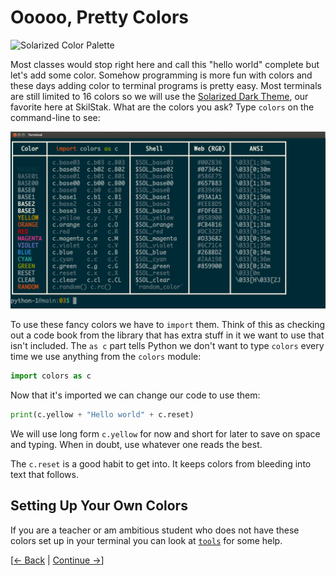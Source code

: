 # Ooooo, Pretty Colors

![Solarized Color Palette](http://ethanschoonover.com/solarized/img/solarized-palette.png)

Most classes would stop right here and call this "hello world" complete
but let's add some color. Somehow programming is more fun with colors
and these days adding color to terminal programs is pretty easy. Most
terminals are still limited to 16 colors so we will use the [Solarized
Dark Theme](http://ethanschoonover.com/solarized), our favorite here at
SkilStak. What are the colors you ask? Type `colors` on the command-line
to see:

![`colors` Help Command](colors.png)


To use these fancy colors we have to `import` them. Think of this as
checking out a code book from the library that has extra stuff in it we want
to use that isn't included. The `as c` part tells Python we don't want to
type `colors` every time we use anything from the `colors` module:

```python
import colors as c
```

Now that it's imported we can change our code to use them:

```python
print(c.yellow + "Hello world" + c.reset) 
```

We will use long form `c.yellow` for now and short for later to save on
space and typing. When in doubt, use whatever one reads the best.

The `c.reset` is a good habit to get into. It keeps colors from bleeding
into text that follows.

## Setting Up Your Own Colors

If you are a teacher or am ambitious student who does not
have these colors set up in your terminal you can look at
[`tools`](../../tools) for some help.

[[&larr; Back](../02) | [Continue &rarr;](../04)]
